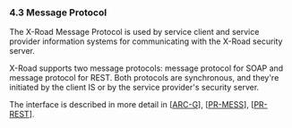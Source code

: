 ### 4.3 Message Protocol

The X-Road Message Protocol is used by service client and service provider information systems for communicating with the X-Road security server.

X-Road supports two message protocols: message protocol for SOAP and message protocol for REST. Both protocols are synchronous, and they're initiated by the client IS or by the service provider's security server.

The interface is described in more detail in \[[ARC-G](#Ref_ARC-G)\], \[[PR-MESS](#Ref_PR-MESS)\], \[[PR-REST](#Ref_PR-REST)\].
